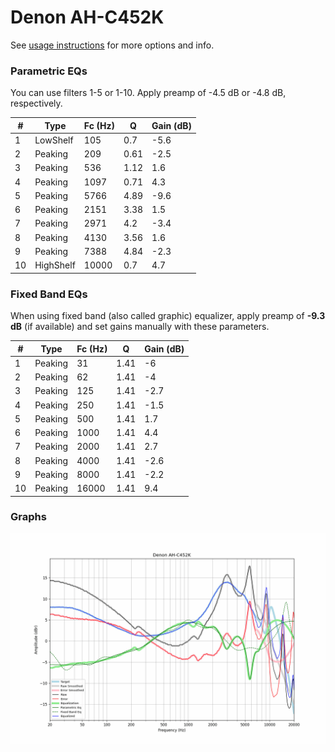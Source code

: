 # Denon AH-C452K
See [usage instructions](https://github.com/jaakkopasanen/AutoEq#usage) for more options and info.

### Parametric EQs
You can use filters 1-5 or 1-10. Apply preamp of -4.5 dB or -4.8 dB, respectively.

|   # | Type      |   Fc (Hz) |    Q |   Gain (dB) |
|-----|-----------|-----------|------|-------------|
|   1 | LowShelf  |       105 | 0.7  |        -5.6 |
|   2 | Peaking   |       209 | 0.61 |        -2.5 |
|   3 | Peaking   |       536 | 1.12 |         1.6 |
|   4 | Peaking   |      1097 | 0.71 |         4.3 |
|   5 | Peaking   |      5766 | 4.89 |        -9.6 |
|   6 | Peaking   |      2151 | 3.38 |         1.5 |
|   7 | Peaking   |      2971 | 4.2  |        -3.4 |
|   8 | Peaking   |      4130 | 3.56 |         1.6 |
|   9 | Peaking   |      7388 | 4.84 |        -2.3 |
|  10 | HighShelf |     10000 | 0.7  |         4.7 |

### Fixed Band EQs
When using fixed band (also called graphic) equalizer, apply preamp of **-9.3 dB** (if available) and set gains manually with these parameters.

|   # | Type    |   Fc (Hz) |    Q |   Gain (dB) |
|-----|---------|-----------|------|-------------|
|   1 | Peaking |        31 | 1.41 |        -6   |
|   2 | Peaking |        62 | 1.41 |        -4   |
|   3 | Peaking |       125 | 1.41 |        -2.7 |
|   4 | Peaking |       250 | 1.41 |        -1.5 |
|   5 | Peaking |       500 | 1.41 |         1.7 |
|   6 | Peaking |      1000 | 1.41 |         4.4 |
|   7 | Peaking |      2000 | 1.41 |         2.7 |
|   8 | Peaking |      4000 | 1.41 |        -2.6 |
|   9 | Peaking |      8000 | 1.41 |        -2.2 |
|  10 | Peaking |     16000 | 1.41 |         9.4 |

### Graphs
![](./Denon%20AH-C452K.png)
